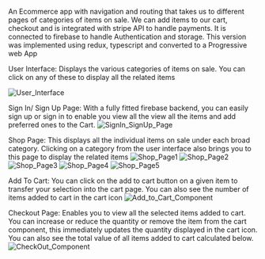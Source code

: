An Ecommerce app with navigation and routing that takes us to different pages of categories of items on sale. We can add items to our cart, checkout and is integrated with stripe API to handle payments. It is connected to firebase to handle Authentication and storage. This version was implemented using redux, typescript and converted to a Progressive web App

User Interface: Displays the various categories of items on sale. You can click on any of these to display all the related items

![User_Interface](https://github.com/Stephen-Afari/crwn-clothing-with-redux-typescript-progressive-web-apps/assets/62534292/686f7546-f753-4c6d-ade1-c30daabce39e)

Sign In/ Sign Up Page: With a fully fitted firebase backend, you can easily sign up or sign in to enable you view all the view all the items and add preferred ones to the Cart.
![SignIn_SignUp_Page](https://github.com/Stephen-Afari/crwn-clothing-with-redux-typescript-progressive-web-apps/assets/62534292/9b6ddd00-07a2-429f-a68d-1af536b0b0e1)

Shop Page: This displays all the individual items on sale under each broad category. Clicking on a category from the user interface also brings you to this page to display the related items 
![Shop_Page1](https://github.com/Stephen-Afari/crwn-clothing-with-redux-typescript-progressive-web-apps/assets/62534292/f44291fe-2bf0-4378-971b-2efd62fa72e4)
![Shop_Page2](https://github.com/Stephen-Afari/crwn-clothing-with-redux-typescript-progressive-web-apps/assets/62534292/551ad28d-201f-447e-a9ba-35d402d7d16c)
![Shop_Page3](https://github.com/Stephen-Afari/crwn-clothing-with-redux-typescript-progressive-web-apps/assets/62534292/8f827afd-3555-4f0d-ace9-aa08cc3339c6)
![Shop_Page4](https://github.com/Stephen-Afari/crwn-clothing-with-redux-typescript-progressive-web-apps/assets/62534292/f3f1d39b-0146-48b5-96ed-8a19df73eabe)
![Shop_Page5](https://github.com/Stephen-Afari/crwn-clothing-with-redux-typescript-progressive-web-apps/assets/62534292/02039fd6-8073-4151-ab3d-655ee4e9ac49)

Add To Cart: You can click on the add to cart button on a given item to transfer your selection into the cart page. You can also see the number of items added to cart in the cart icon
![Add_to_Cart_Component](https://github.com/Stephen-Afari/crwn-clothing-with-redux-typescript-progressive-web-apps/assets/62534292/b53022d2-9b2a-4979-ae7c-09d13227e0f7)

Checkout Page: Enables you to view all the selected items added to cart. You can increase or reduce the quantity or remove the item from the cart component, this immediately updates the quantity displayed in the cart icon. You can also see the total value of all items added to cart calculated below.
![CheckOut_Component](https://github.com/Stephen-Afari/crwn-clothing-with-redux-typescript-progressive-web-apps/assets/62534292/8fc51014-1a90-4110-8f97-8f2b7191c216)

